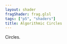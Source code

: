 ```yaml
---
layout: shader
fragShader: frag.glsl
tags: ["p5", "shaders"]    
title: Algorithmic Circles
---
```


Circles.
